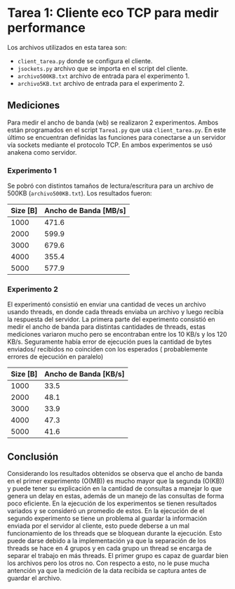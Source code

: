 # Tarea 1: Cliente eco TCP para medir performance

Los archivos utilizados en esta tarea son:
- `client_tarea.py` donde se configura el cliente.
- `jsockets.py` archivo que se importa en el script del cliente.
- `archivo500KB.txt` archivo de entrada para el experimento 1. 
- `archivo5KB.txt` archivo de entrada para el experimento 2.  
## Mediciones
Para medir el ancho de banda (wb) se realizaron 2 experimentos. Ambos están programados en el script `Tarea1.py` que usa `client_tarea.py`. En este último se encuentran definidas las funciones para conectarse a un servidor vía sockets mediante el protocolo TCP. En ambos experimentos se usó anakena como servidor.
### Experimento 1
Se pobró con distintos tamaños de lectura/escritura para un archivo de 500KB (`archivo500KB.txt`). Los resultados fueron:

|Size [B]|Ancho de Banda [MB/s]|
|-|-|
|1000|471.6|
|2000|599.9|
|3000|679.6|
|4000|355.4|
|5000|577.9|

### Experimento 2
El experimentó consistió en enviar una cantidad de veces un archivo usando threads, en donde cada threads enviaba un archivo y luego recibía la respuesta del servidor.
La primera parte del experimento consistió en medir el ancho de banda para distintas cantidades de threads, estas mediciones variaron mucho pero se encontraban entre los 10 KB/s y los 120 KB/s. Seguramente había error de ejecución pues la cantidad de bytes enviados/ recibidos no coinciden con los esperados ( probablemente errores de ejecución en paralelo)

|Size [B]|Ancho de Banda [KB/s]|
|-|-|
|1000|33.5|
|2000|48.1|
|3000|33.9|
|4000|47.3|
|5000|41.6|


## Conclusión

Considerando los resultados obtenidos se observa que el ancho de banda en el primer experimento (O(MB)) es mucho mayor que la segunda (O(KB)) y puede tener su explicación en la cantidad de consultas a manejar lo que genera un delay en estas, además de un manejo de las consultas de forma poco eficiente.
En la ejecución de los experimentos se tienen resultados variados y se consideró un promedio de estos.
En la ejecución de el segundo experimento se tiene un problema al guardar la información enviada por el servidor al cliente, esto puede deberse a un mal funcionamiento de los threads que se bloquean durante la ejecución. Esto puede darse debido a la implementación ya que la separación de los threads se hace en 4 grupos y en cada grupo un thread se encarga de separar el trabajo en más threads. El primer grupo es capaz de guardar bien los archivos pero los otros no. 
Con respecto a esto, no le puse mucha antención ya que la medición de la data recibida se captura antes de guardar el archivo.